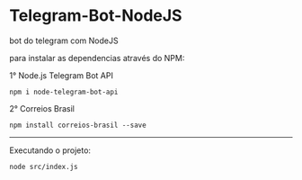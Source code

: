 # Telegram-Bot-NodeJS
bot do telegram com NodeJS

para instalar as dependencias através do NPM:

1° Node.js Telegram Bot API
```
npm i node-telegram-bot-api
```

2° Correios Brasil
```
npm install correios-brasil --save
```
___


Executando o projeto:
```
node src/index.js
```

